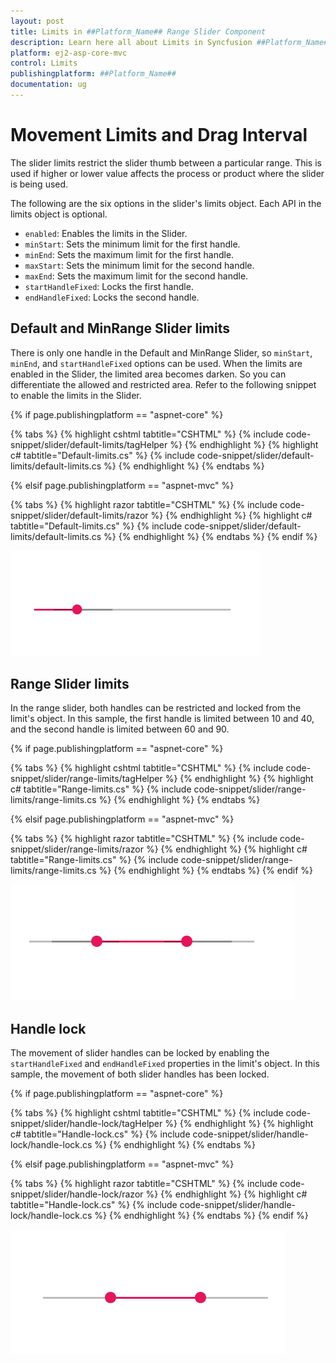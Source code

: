 ```yaml
---
layout: post
title: Limits in ##Platform_Name## Range Slider Component
description: Learn here all about Limits in Syncfusion ##Platform_Name## Range Slider component of Syncfusion Essential JS 2 and more.
platform: ej2-asp-core-mvc
control: Limits
publishingplatform: ##Platform_Name##
documentation: ug
---
```



# Movement Limits and Drag Interval

The slider limits restrict the slider thumb between a particular range. This is used if higher or lower value affects the process or product where the slider is being used.

The following are the six options in the slider's limits object. Each API in the limits object is optional.

* ``enabled``: Enables the limits in the Slider.
* ``minStart``: Sets the minimum limit for the first handle.
* ``minEnd``: Sets the maximum limit for the first handle.
* ``maxStart``: Sets the minimum limit for the second handle.
* ``maxEnd``: Sets the maximum limit for the second handle.
* ``startHandleFixed``: Locks the first handle.
* ``endHandleFixed``: Locks the second handle.

## Default and MinRange Slider limits

There is only one handle in the Default and MinRange Slider, so ``minStart``, ``minEnd``, and ``startHandleFixed`` options can be used.
When the limits are enabled in the Slider, the limited area becomes darken. So you can differentiate the allowed and restricted area.
Refer to the following snippet to enable the limits in the Slider.

{% if page.publishingplatform == "aspnet-core" %}

{% tabs %}
{% highlight cshtml tabtitle="CSHTML" %}
{% include code-snippet/slider/default-limits/tagHelper %}
{% endhighlight %}
{% highlight c# tabtitle="Default-limits.cs" %}
{% include code-snippet/slider/default-limits/default-limits.cs %}
{% endhighlight %}
{% endtabs %}

{% elsif page.publishingplatform == "aspnet-mvc" %}

{% tabs %}
{% highlight razor tabtitle="CSHTML" %}
{% include code-snippet/slider/default-limits/razor %}
{% endhighlight %}
{% highlight c# tabtitle="Default-limits.cs" %}
{% include code-snippet/slider/default-limits/default-limits.cs %}
{% endhighlight %}
{% endtabs %}
{% endif %}



![ASP .NET Core - Slider - Limits](./images/slider-limits.png)

## Range Slider limits

In the range slider, both handles can be restricted and locked from the limit's object. In this sample, the first handle is limited between 10 and 40, and the second handle is limited between 60 and 90.

{% if page.publishingplatform == "aspnet-core" %}

{% tabs %}
{% highlight cshtml tabtitle="CSHTML" %}
{% include code-snippet/slider/range-limits/tagHelper %}
{% endhighlight %}
{% highlight c# tabtitle="Range-limits.cs" %}
{% include code-snippet/slider/range-limits/range-limits.cs %}
{% endhighlight %}
{% endtabs %}

{% elsif page.publishingplatform == "aspnet-mvc" %}

{% tabs %}
{% highlight razor tabtitle="CSHTML" %}
{% include code-snippet/slider/range-limits/razor %}
{% endhighlight %}
{% highlight c# tabtitle="Range-limits.cs" %}
{% include code-snippet/slider/range-limits/range-limits.cs %}
{% endhighlight %}
{% endtabs %}
{% endif %}



![ASP .NET Core - Slider - Range Slider Limits](./images/range-slider-limits.png)

## Handle lock

The movement of slider handles can be locked by enabling the ``startHandleFixed`` and ``endHandleFixed`` properties in the limit's object.
In this sample, the movement of both slider handles has been locked.

{% if page.publishingplatform == "aspnet-core" %}

{% tabs %}
{% highlight cshtml tabtitle="CSHTML" %}
{% include code-snippet/slider/handle-lock/tagHelper %}
{% endhighlight %}
{% highlight c# tabtitle="Handle-lock.cs" %}
{% include code-snippet/slider/handle-lock/handle-lock.cs %}
{% endhighlight %}
{% endtabs %}

{% elsif page.publishingplatform == "aspnet-mvc" %}

{% tabs %}
{% highlight razor tabtitle="CSHTML" %}
{% include code-snippet/slider/handle-lock/razor %}
{% endhighlight %}
{% highlight c# tabtitle="Handle-lock.cs" %}
{% include code-snippet/slider/handle-lock/handle-lock.cs %}
{% endhighlight %}
{% endtabs %}
{% endif %}



![ASP .NET Core - Slider - Handle Lock](./images/handle-lock.png)
